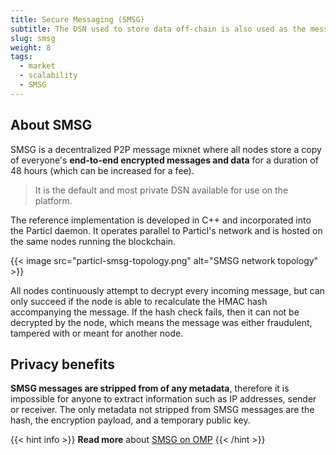 ```yaml
---
title: Secure Messaging (SMSG)
subtitle: The DSN used to store data off-chain is also used as the messaging protocol for the marketplace
slug: smsg
weight: 8
tags:
  - market
  - scalability
  - SMSG
---
```


## About SMSG

SMSG is a decentralized P2P message mixnet where all nodes store a copy of everyone's **end-to-end encrypted messages and data** for a duration of 48 hours (which can be increased for a fee).

> It is the default and most private DSN available for use on the platform.

The reference implementation is developed in C++ and incorporated into the Particl daemon. It operates parallel to Particl's network and is hosted on the same nodes running the blockchain.

{{< image src="particl-smsg-topology.png" alt="SMSG network topology" >}}

All nodes continuously attempt to decrypt every incoming message, but can only succeed if the node is able to recalculate the HMAC hash accompanying the message. If the hash check fails, then it can not be decrypted by the node, which means the message was either fraudulent, tampered with or meant for another node.


## Privacy benefits

**SMSG messages are stripped from of any metadata**, therefore it is impossible for anyone to extract information such as IP addresses, sender or receiver. The only metadata not stripped from SMSG messages are the hash, the encryption payload, and a temporary public key.

{{< hint info >}}
**Read more** about [SMSG on OMP](https://kewde.gitbooks.io/protocol/content/data-storage-network/smsg.html)
{{< /hint >}}